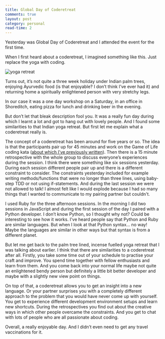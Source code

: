 ```yaml
---
title: Global Day of Coderetreat
comments: true
layout: post
category: personal
read-time: 2
---
```


Yesterday was Global Day of Coderetreat and I attended the event for the first time.

<!--break-->

When I first heard about a coderetreat, I imagined something like this. Just replace the yoga with coding.

![yoga retreat](../../public/images/yoga-retreat.jpg "Tree posers during a yoga retreat")


Turns out, it’s not quite a three week holiday under Indian palm trees, enjoying Ayurvedic food (is that enjoyable? I don’t think I’ve ever had it) and returning home a spiritually enlightened person with very stretchy legs.

In our case it was a one day workshop on a Saturday, in an office in Shoreditch, eating pizza for lunch and drinking beer in the evening.

But don’t let that bleak description fool you. It was a really fun day during which I learnt a lot and got to hang out with lovely people. And I found some similarities to that Indian yoga retreat. But first let me explain what a coderetreat really is.

The concept of a coderetreat has been around for five years or so. The idea is that the participants pair up for 45 minutes and work on the Game of Life coding kata ([about which I've previously written](/blog/game-of-life)). Then there is a 15 minute retrospective with the whole group to discuss everyone’s experiences during the session. I think there were something like six sessions yesterday. During each session different people pair up and there is a different constraint to consider. The constraints yesterday included for example writing methods/functions that were no longer than three lines, using baby-step TDD or not using if-statements. And during the last session we were not allowed to talk! I almost felt like I would explode because I had so many things that I wanted to communicate to my pairing partner but couldn't.

I used Ruby for the three afternoon sessions. In the morning I did two sessions in JavaScript and during the first session of the day I paired with a Python developer. I don’t know Python, so I thought why not? Could be interesting to see how it works. I've heard people say that Python and Ruby are similar languages. But when I look at that Python syntax… no way! Maybe the languages are similar in other ways but that syntax is from a different planet.

But let me get back to the palm tree lined, incense fuelled yoga retreat that I was talking about earlier. I think that there are similarities to a coderetreat after all. Firstly, you take some time out of your schedule to practise your craft and improve. You spend time together with fellow enthusiasts and learn from them. And you come back into your normal life maybe not quite an enlightened bendy person but definitely a little bit better developer and maybe with a slightly new view point on things.

On top of that, a coderetreat allows you to get an insight into a new language. Or your partner surprises you with a completely different approach to the problem that you would have never come up with yourself. You get to experience different development environment setups and learn new shortcuts. During the retrospectives you find out about the creative ways in which other people overcame the constraints. And you get to chat with lots of  people who are all passionate about coding.

Overall, a really enjoyable day. And I didn’t even need to get any travel vaccinations for it.
